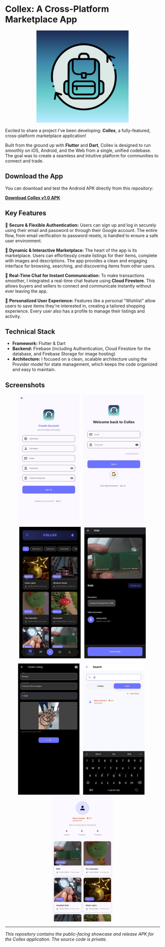 # Collex: A Cross-Platform Marketplace App

<p align="center">
  <img src="screenshots/promo_image.png" alt="App Promo Image" width="300">
</p>

Excited to share a project I've been developing: **Collex**, a fully-featured, cross-platform marketplace application!

Built from the ground up with **Flutter** and **Dart**, Collex is designed to run smoothly on iOS, Android, and the Web from a single, unified codebase. The goal was to create a seamless and intuitive platform for communities to connect and trade.

## Download the App

You can download and test the Android APK directly from this repository:

[**Download Collex v1.0 APK**](./releases/collex-v1.0.apk)

## Key Features

🔹 **Secure & Flexible Authentication:** Users can sign up and log in securely using their email and password or through their Google account. The entire flow, from email verification to password resets, is handled to ensure a safe user environment.

🔹 **Dynamic & Interactive Marketplace:** The heart of the app is its marketplace. Users can effortlessly create listings for their items, complete with images and descriptions. The app provides a clean and engaging interface for browsing, searching, and discovering items from other users.

🔹 **Real-Time Chat for Instant Communication:** To make transactions smoother, I integrated a real-time chat feature using **Cloud Firestore**. This allows buyers and sellers to connect and communicate instantly without ever leaving the app.

🔹 **Personalized User Experience:** Features like a personal "Wishlist" allow users to save items they're interested in, creating a tailored shopping experience. Every user also has a profile to manage their listings and activity.

## Technical Stack

*   **Framework:** Flutter & Dart
*   **Backend:** Firebase (including Authentication, Cloud Firestore for the database, and Firebase Storage for image hosting)
*   **Architecture:** I focused on a clean, scalable architecture using the Provider model for state management, which keeps the code organized and easy to maintain.

## Screenshots

<p align="center">
    <img src="screenshots/screen1.png" width="200" alt="Screenshot 1">&nbsp;&nbsp;
    <img src="screenshots/screen2.png" width="200" alt="Screenshot 2">&nbsp;&nbsp;
    <img src="screenshots/screen3.png" width="200" alt="Screenshot 3">&nbsp;&nbsp;
    <img src="screenshots/screen4.png" width="200" alt="Screenshot 4">
  </p>
  <p align="center">
    <img src="screenshots/screen5.png" width="200" alt="Screenshot 5">&nbsp;&nbsp;
    <img src="screenshots/screen6.png" width="200" alt="Screenshot 6">&nbsp;&nbsp;
    <img src="screenshots/screen7.png" width="200" alt="Screenshot 7">
  </p>

---
*This repository contains the public-facing showcase and release APK for the Collex application. The source code is private.*
